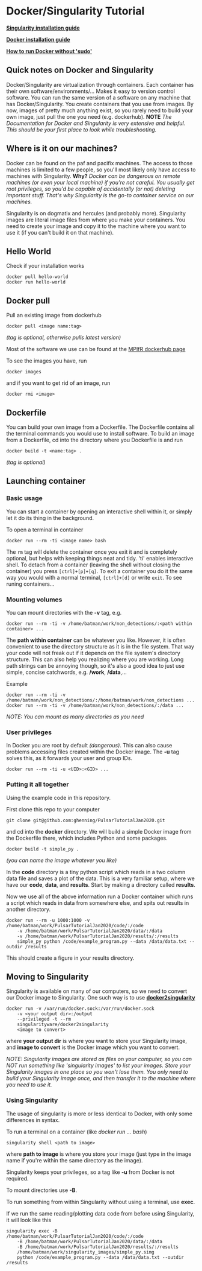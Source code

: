 # Docker/Singularity Tutorial

[**Singularity installation guide**](https://sylabs.io/guides/3.4/user-guide/installation.html)

[**Docker installation guide**](https://docs.docker.com/install/)

[**How to run Docker without 'sudo'**](https://docs.docker.com/install/linux/linux-postinstall/)

## Quick notes on Docker and Singularity

Docker/Singularity are virtualization through containers.
Each container has their own software/environments/...
Makes it easy to version control software. You can run
the same version of a software on any machine that has
Docker/Singularity. 
You create containers that you use from images.
By now, images of pretty much anything exist, so you rarely
need to build your own image, just pull the one you need (e.g. dockerhub).
**NOTE** *The Documentation for Docker and Singularity is very extensive
and helpful. This should be your first place to look while troubleshooting.*

## Where is it on our machines?

Docker can be found on the paf and pacifix machines. The access to
those machines is limited to a few people, so you'll most likely only
have access to machines with Singularity. 
**Why?** *Docker can be dangerous on remote machines (or even your
local machine) if you're not careful. You usually get root privileges,
so you'd be capable of accidentally (or not) deleting important stuff.
That's why Singularity is the go-to container service on our machines.*

Singularity is on dogmatix and hercules (and probably more).
Singularity images are literal image files from where you make
your containers. You need to create your image and copy it to the
machine where you want to use it (if you can't build it on that machine).

## Hello World
Check if your installation works
```
docker pull hello-world
docker run hello-world
```

## Docker pull

Pull an existing image from dockerhub
```
docker pull <image name:tag>
```
*(tag is optional, otherwise pulls latest version)*

Most of the software we use can be found at the [MPIfR dockerhub page](https://hub.docker.com/u/mpifrpsr)

To see the images you have, run
```
docker images
```
and if you want to get rid of an image, run
```
docker rmi <image>
```

## Dockerfile

You can build your own image from a Dockerfile.
The Dockerfile contains all the terminal commands you
would use to install software. To build an image from
a Dockerfile, cd into the directory where you Dockerfile is
and run
```
docker build -t <name:tag> .
```
*(tag is optional)*

## Launching container

### Basic usage

You can start a container by opening an interactive shell
within it, or simply let it do its thing in the background.

To open a terminal in container
```
docker run --rm -ti <image name> bash
```
The `rm` tag will delete the container once you exit it and is
completely optional, but helps with keeping things neat and tidy.
'ti' enables interactive shell. 
To detach from a container (leaving the shell without closing the
container) you press `[ctrl]+[p]+[q]`. To exit a container you do
it the same way you would with a normal terminal, `[ctrl]+[d]` or
write `exit`.
To see runing containers...

### Mounting volumes

You can mount directories with the **-v** tag, e.g.
```
docker run --rm -ti -v /home/batman/work/non_detections/:<path within container> ...
```
The **path within container** can be whatever you like. However, it is often
convenient to use the directory structure as it is in the file system. 
That way your code will not freak out if it depends on the file system's 
directory structure. This can also help you realizing where you are working.
Long path strings can be annoying though, so it's also a good idea to just
use simple, concise catchwords, e.g. **/work**, **/data**,...

Example
```
docker run --rm -ti -v /home/batman/work/non_detections/:/home/batman/work/non_detections ...
docker run --rm -ti -v /home/batman/work/non_detections/:/data ...
```
*NOTE: You can mount as many directories as you need*

### User privileges

In Docker you are root by default *(dangerous)*. This can also cause problems
accessing files created within the Docker image. The **-u** tag solves this, as it
forwards your user and group IDs.

```
docker run --rm -ti -u <UID>:<GID> ...
```

### Putting it all together

Using the example code in this repository.

First clone this repo to your computer
```
git clone git@github.com:ghenning/PulsarTutorialJan2020.git
```
and cd into the **docker** directory. We will build a simple Docker image
from the Dockerfile there, which includes Python and some packages.
``` 
docker build -t simple_py .
```
*(you can name the image whatever you like)*

In the **code** directory is a tiny python script which reads in a two column data file
and saves a plot of the data. This is a very familiar setup, where we have our **code**,
**data**, and **results**. Start by making a directory called **results**. 

Now we use all of the above information run a Docker container which runs a script which reads
in data from somewhere else, and spits out results in another directory.
```
docker run --rm -u 1000:1000 -v /home/batman/work/PulsarTutorialJan2020/code/:/code
    -v /home/batman/work/PulsarTutorialJan2020/data/:/data
    -v /home/batman/work/PulsarTutorialJan2020/results/:/results
    simple_py python /code/example_program.py --data /data/data.txt --outdir /results
```
This should create a figure in your results directory.

## Moving to Singularity

Singularity is available on many of our computers, so we need to convert our Docker
image to Singularity. 
One such way is to use [**docker2singularity**](https://github.com/singularityhub/docker2singularity)
```
docker run -v /var/run/docker.sock:/var/run/docker.sock 
    -v <your output dir>:/output 
    --privileged -t --rm 
    singularityware/docker2singularity 
    <image to convert>
```
where **your output dir** is where you want to store your Singularity image,
and **image to convert** is the Docker image which you want to convert.

*NOTE: Singularity images are stored as files on your computer, so you can NOT
run something like 'singularity images' to list your images. Store your Singularity
images in one place so you won't lose them. You only need to build your Singularity
image once, and then transfer it to the machine where you need to use it.*

### Using Singularity

The usage of singularity is more or less identical to Docker, with only some differences
in syntax. 

To run a terminal on a container (like *docker run ... bash*) 
```
singularity shell <path to image>
```
where **path to image** is where you store your image (just type in the image name if you're
within the same directory as the image).

Singularity keeps your privileges, so a tag like **-u** from Docker is not required.

To mount directories use **-B**.

To run something from within Singularity without using a terminal, use **exec**.

If we run the same reading/plotting data code from before using Singularity, it will
look like this
```
singularity exec -B /home/batman/work/PulsarTutorialJan2020/code/:/code
    -B /home/batman/work/PulsarTutorialJan2020/data/:/data
    -B /home/batman/work/PulsarTutorialJan2020/results/:/results
    /home/batman/work/singularity_images/simple_py.simg
    python /code/example_program.py --data /data/data.txt --outdir /results
```
